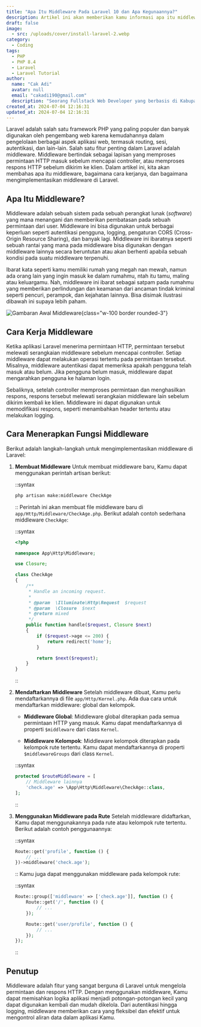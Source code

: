 ```yaml
---
title: "Apa Itu Middleware Pada Laravel 10 dan Apa Kegunaannya?"
description: Artikel ini akan memberikan kamu informasi apa itu middleware pada laravel
draft: false
image:
  - src: /uploads/cover/install-laravel-2.webp
category:
  - Coding
tags:
  - PHP
  - PHP 8.4
  - Laravel
  - Laravel Tutorial
author:
  name: "Cak Adi"
  avatar: null
  email: "cakadi190@gmail.com"
  description: "Seorang Fullstack Web Developer yang berbasis di Kabupaten Ngawi yang suka sekali dengan desain dan juga hal yang berbau teknologi."
created_at: 2024-07-04 12:16:31
updated_at: 2024-07-04 12:16:31
---
```


Laravel adalah salah satu framework PHP yang paling populer dan banyak digunakan oleh pengembang web karena kemudahannya dalam pengelolaan berbagai aspek aplikasi web, termasuk routing, sesi, autentikasi, dan lain-lain. Salah satu fitur penting dalam Laravel adalah middleware. Middleware bertindak sebagai lapisan yang memproses permintaan HTTP masuk sebelum mencapai controller, atau memproses respons HTTP sebelum dikirim ke klien. Dalam artikel ini, kita akan membahas apa itu middleware, bagaimana cara kerjanya, dan bagaimana mengimplementasikan middleware di Laravel.

## Apa Itu Middleware?

Middleware adalah sebuah sistem pada sebuah perangkat lunak (_software_) yang mana menangani dan memberikan pembatasan pada sebuah permintaan dari user. Middleware ini bisa digunakan untuk berbagai keperluan seperti autentikasi pengguna, logging, pengaturan CORS (Cross-Origin Resource Sharing), dan banyak lagi. Middleware ini ibaratnya seperti sebuah rantai yang mana pada middleware bisa digunakan dengan middleware lainnya secara beruntutan atau akan berhenti apabila sebuah kondisi pada suatu middleware terpenuhi.

Ibarat kata seperti kamu memiliki rumah yang megah nan mewah, namun ada orang lain yang ingin masuk ke dalam rumahmu, ntah itu tamu, maling atau keluargamu. Nah, middleware ini ibarat sebagai satpam pada rumahmu yang memberikan perlindungan dan keamanan dari ancaman tindak kriminal seperti pencuri, perampok, dan kejahatan lainnya. Bisa disimak ilustrasi dibawah ini supaya lebih paham.

![Gambaran Awal Middleware](/uploads/content/middleware-laravel/gambaran-awal-middleware.webp){class="w-100 border rounded-3"}

## Cara Kerja Middleware

Ketika aplikasi Laravel menerima permintaan HTTP, permintaan tersebut melewati serangkaian middleware sebelum mencapai controller. Setiap middleware dapat melakukan operasi tertentu pada permintaan tersebut. Misalnya, middleware autentikasi dapat memeriksa apakah pengguna telah masuk atau belum. Jika pengguna belum masuk, middleware dapat mengarahkan pengguna ke halaman login.

Sebaliknya, setelah controller memproses permintaan dan menghasilkan respons, respons tersebut melewati serangkaian middleware lain sebelum dikirim kembali ke klien. Middleware ini dapat digunakan untuk memodifikasi respons, seperti menambahkan header tertentu atau melakukan logging.

## Cara Menerapkan Fungsi Middleware

Berikut adalah langkah-langkah untuk mengimplementasikan middleware di Laravel:

1. **Membuat Middleware**
   Untuk membuat middleware baru, Kamu dapat menggunakan perintah artisan berikut:

   ::syntax

   ```bash
   php artisan make:middleware CheckAge
   ```
   ::
   Perintah ini akan membuat file middleware baru di `app/Http/Middleware/CheckAge.php`. Berikut adalah contoh sederhana middleware `CheckAge`:

   ::syntax

   ```php
   <?php

   namespace App\Http\Middleware;

   use Closure;

   class CheckAge
   {
       /**
        * Handle an incoming request.
        *
        * @param  \Illuminate\Http\Request  $request
        * @param  \Closure  $next
        * @return mixed
        */
       public function handle($request, Closure $next)
       {
           if ($request->age <= 200) {
               return redirect('home');
           }

           return $next($request);
       }
   }
   ```

   ::

2. **Mendaftarkan Middleware**
   Setelah middleware dibuat, Kamu perlu mendaftarkannya di file `app/Http/Kernel.php`. Ada dua cara untuk mendaftarkan middleware: global dan kelompok.

   - **Middleware Global**: Middleware global diterapkan pada semua permintaan HTTP yang masuk. Kamu dapat mendaftarkannya di properti `$middleware` dari class `Kernel`.

   - **Middleware Kelompok**: Middleware kelompok diterapkan pada kelompok rute tertentu. Kamu dapat mendaftarkannya di properti `$middlewareGroups` dari class `Kernel`.

   ::syntax

   ```php
   protected $routeMiddleware = [
       // Middleware lainnya
       'check.age' => \App\Http\Middleware\CheckAge::class,
   ];
   ```

   ::

3. **Menggunakan Middleware pada Rute**
   Setelah middleware didaftarkan, Kamu dapat menggunakannya pada rute atau kelompok rute tertentu. Berikut adalah contoh penggunaannya:

   ::syntax

   ```php
   Route::get('profile', function () {
       // ...
   })->middleware('check.age');
   ```
   ::
   Kamu juga dapat menggunakan middleware pada kelompok rute:

    ::syntax

    ```php
    Route::group(['middleware' => ['check.age']], function () {
        Route::get('/', function () {
            // ...
        });

        Route::get('user/profile', function () {
            // ...
        });
    });
    ```
    ::

## Penutup

Middleware adalah fitur yang sangat berguna di Laravel untuk mengelola permintaan dan respons HTTP. Dengan menggunakan middleware, Kamu dapat memisahkan logika aplikasi menjadi potongan-potongan kecil yang dapat digunakan kembali dan mudah dikelola. Dari autentikasi hingga logging, middleware memberikan cara yang fleksibel dan efektif untuk mengontrol aliran data dalam aplikasi Kamu.
